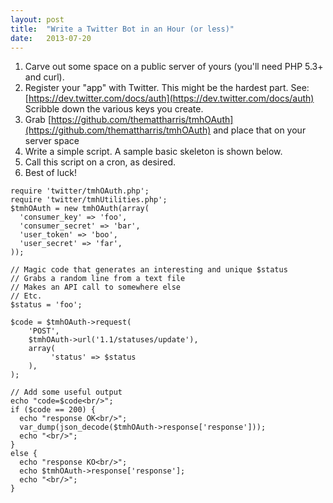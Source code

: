 ```yaml
---
layout: post
title:  "Write a Twitter Bot in an Hour (or less)"
date:   2013-07-20
---
```


1. Carve out some space on a public server of yours (you'll need PHP 5.3+ and curl).
2. Register your "app" with Twitter. This might be the hardest part. See: [https://dev.twitter.com/docs/auth](https://dev.twitter.com/docs/auth) Scribble down the various keys you create.
3. Grab [https://github.com/themattharris/tmhOAuth](https://github.com/themattharris/tmhOAuth) and place that on your server space
4. Write a simple script. A sample basic skeleton is shown below.
5. Call this script on a cron, as desired.
6. Best of luck!

~~~
require 'twitter/tmhOAuth.php';
require 'twitter/tmhUtilities.php';
$tmhOAuth = new tmhOAuth(array(
  'consumer_key' => 'foo',
  'consumer_secret' => 'bar',
  'user_token' => 'boo',
  'user_secret' => 'far',
));

// Magic code that generates an interesting and unique $status
// Grabs a random line from a text file
// Makes an API call to somewhere else
// Etc.
$status = 'foo';

$code = $tmhOAuth->request(
    'POST',
    $tmhOAuth->url('1.1/statuses/update'),
    array(
         'status' => $status
    ),
);

// Add some useful output
echo "code=$code<br/>";
if ($code == 200) {
  echo "response OK<br/>";
  var_dump(json_decode($tmhOAuth->response['response']));
  echo "<br/>";
}
else {
  echo "response KO<br/>";
  echo $tmhOAuth->response['response'];
  echo "<br/>";
}
~~~